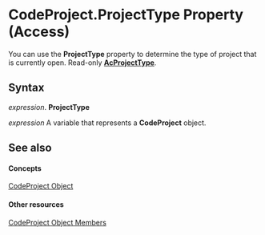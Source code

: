 
# CodeProject.ProjectType Property (Access)

You can use the  **ProjectType** property to determine the type of project that is currently open. Read-only **[AcProjectType](1c7ada0d-a60a-8aca-ab3f-9244000de3c6.md)**.


## Syntax

 _expression_. **ProjectType**

 _expression_ A variable that represents a **CodeProject** object.


## See also


#### Concepts


[CodeProject Object](70b71f57-df23-2cf7-23f5-147053a8ec26.md)
#### Other resources


[CodeProject Object Members](cd3b6b70-8312-2f2f-0f4d-7679d8bea9f5.md)

